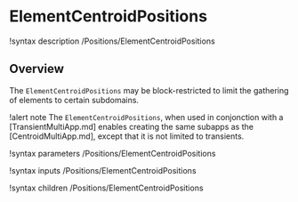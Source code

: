 # ElementCentroidPositions

!syntax description /Positions/ElementCentroidPositions

## Overview

The `ElementCentroidPositions` may be block-restricted to limit the gathering of elements
to certain subdomains.

!alert note
The `ElementCentroidPositions`, when used in conjonction with a [TransientMultiApp.md]
enables creating the same subapps as the [CentroidMultiApp.md], except that it is not limited to transients.

!syntax parameters /Positions/ElementCentroidPositions

!syntax inputs /Positions/ElementCentroidPositions

!syntax children /Positions/ElementCentroidPositions
